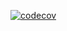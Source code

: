 [![codecov](https://codecov.io/gh/Ar-b-ra/Otus_HW_3/branch/master/graph/badge.svg)](https://codecov.io/gh/Ar-b-ra/Otus_HW_3)